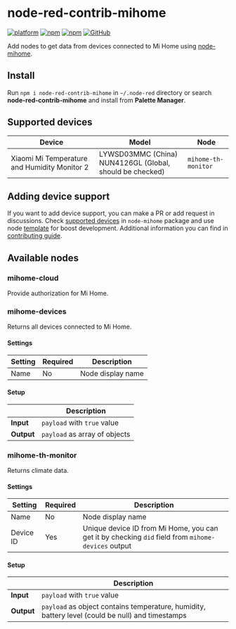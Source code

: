 # node-red-contrib-mihome

[![platform](https://img.shields.io/badge/platform-Node--RED-red?style=flat-square)](https://nodered.org)
[![npm](https://img.shields.io/npm/v/node-red-contrib-mihome?style=flat-square)](https://www.npmjs.com/package/node-red-contrib-mihome)
[![npm](https://img.shields.io/npm/dt/node-red-contrib-mihome?style=flat-square)](https://www.npmjs.com/package/node-red-contrib-mihome)
[![GitHub](https://img.shields.io/github/license/BOOMER74/node-red-contrib-mihome?style=flat-square)](https://github.com/BOOMER74/node-red-contrib-mihome/blob/master/LICENSE)

Add nodes to get data from devices connected to Mi Home using [node-mihome](https://github.com/maxinminax/node-mihome).

## Install

Run `npm i node-red-contrib-mihome` in `~/.node-red` directory or search **node-red-contrib-mihome** and install from **Palette Manager**.

## Supported devices

| Device | Model | Node |
| ------ | ----- | ---- |
| Xiaomi Mi Temperature and Humidity Monitor 2 | LYWSD03MMC (China)<br>NUN4126GL (Global, should be checked) | `mihome-th-monitor` |

## Adding device support

If you want to add device support, you can make a PR or add request in discussions. Check [supported devices](https://github.com/maxinminax/node-mihome/blob/master/DEVICES.md) in `node-mihome` package and use node [template](/nodes/template) for boost development. Additional information you can find in [contributing guide](/CONTRIBUTING.md).

## Available nodes

### mihome-cloud

Provide authorization for Mi Home.

### mihome-devices

Returns all devices connected to Mi Home.

#### Settings

| Setting | Required | Description |
| ------- | -------- | ----------- |
| Name | No | Node display name |

#### Setup

|     | Description |
| --- | ----------- |
| **Input** | `payload` with `true` value   |
| **Output** | `payload` as array of objects |

### mihome-th-monitor

Returns climate data.

#### Settings

| Setting | Required | Description |
| ------- | -------- | ----------- |
| Name | No | Node display name |
| Device ID | Yes | Unique device ID from Mi Home, you can get it by checking `did` field from `mihome-devices` output |

#### Setup

|            | Description                   |
| ---------- | ----------------------------- |
| **Input** | `payload` with `true` value |
| **Output** | `payload` as object contains temperature, humidity, battery level (could be null) and timestamps |
